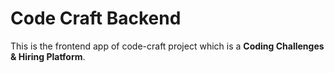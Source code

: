 # Code Craft Backend

This is the frontend app of code-craft project which is a **Coding Challenges & Hiring Platform**.